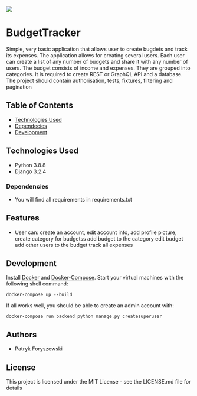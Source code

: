 <a href="https://github.com/vchaptsev/cookiecutter-django-vue">
    <img src="https://img.shields.io/badge/built%20with-Cookiecutter%20Django%20Vue-blue.svg" />
</a>


# BudgetTracker

Simple, very basic application that allows user to create bugdets and track its expenses.
The application allows for creating several users. Each user can create a list of
any number of budgets and share it with any number of users. The budget consists of
income and expenses. They are grouped into categories. It is required to create REST or
GraphQL API and a database. The project should contain authorisation, tests, fixtures,
filtering and pagination

## Table of Contents
* [Technologies Used](#technologies-used)
* [Dependecies](#Requirements)
* [Development](#Development)
<!-- * [Screenshots](#screenshots) -->


## Technologies Used

* Python 3.8.8
* Django 3.2.4


### Dependencies

* You will find all requirements in requirements.txt

<!--  -->
<!-- ## Screenshots -->
<!-- ![Home Page](https://www.remotedir.eu/DjangoPhotoBlogHomePage.png?) -->
<!-- ![Post Details View](https://www.remotedir.eu/DjangoPhotoBlogPostView.png?) -->

## Features

* User can:
    create an account,
    edit account info,
    add profile picture,
    create category for budgetss
    add budget to the category
    edit budget
    add other users to the budget
    track all expenses

## Development

Install [Docker](https://docs.docker.com/install/) and [Docker-Compose](https://docs.docker.com/compose/). Start your virtual machines with the following shell command:

`docker-compose up --build`

If all works well, you should be able to create an admin account with:

`docker-compose run backend python manage.py createsuperuser`


## Authors

* Patryk Foryszewski


## License

This project is licensed under the MIT License - see the LICENSE.md file for details
